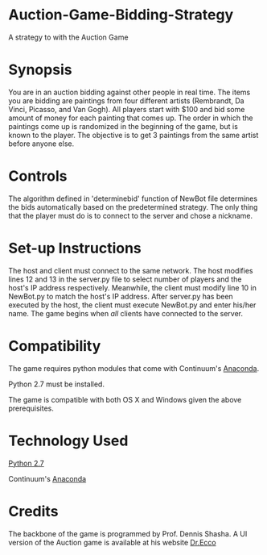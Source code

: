 # Auction-Game-Bidding-Strategy

A strategy to with the Auction Game

# Synopsis

You are in an auction bidding against other people in real time. The items you are bidding are paintings from four different artists (Rembrandt, Da Vinci, Picasso, and Van Gogh). All players start with $100 and bid some amount of money for each painting that comes up. The order in which the paintings come up is randomized in the beginning of the game, but is known to the player. The objective is to get 3 paintings from the same artist before anyone else. 

# Controls

The algorithm defined in 'determinebid' function of NewBot file determines the bids automatically based on the predetermined strategy.
The only thing that the player must do is to connect to the server and chose a nickname.

# Set-up Instructions

The host and client must connect to the same network. The host modifies lines 12 and 13 in the server.py file to select number of players and the host's IP address respectively. Meanwhile, the client must modify line 10 in NewBot.py to match the host's IP address. After server.py has been executed by the host, the client must execute NewBot.py and enter his/her name. The game begins when *all* clients have connected to the server.

# Compatibility

The game requires python modules that come with Continuum's [Anaconda](https://www.continuum.io/why-anaconda).

Python 2.7 must be installed. 

The game is compatible with both OS X and Windows given the above prerequisites.

# Technology Used

[Python 2.7](https://www.python.org/download/releases/2.7/)

Continuum's [Anaconda](https://www.continuum.io/why-anaconda)

# Credits

The backbone of the game is programmed by Prof. Dennis Shasha. A UI version of the Auction game is available at his website [Dr.Ecco](http://cims.nyu.edu/drecco/)



